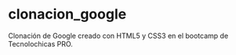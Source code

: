 # clonacion_google
Clonación de Google creado con HTML5 y CSS3 en el bootcamp de Tecnolochicas PRO.
